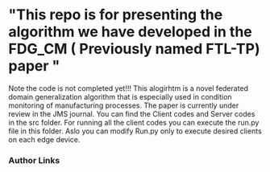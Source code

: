 # "This repo is for presenting the algorithm we have developed in the FDG_CM ( Previously named FTL-TP) paper "
Note the code is not completed yet!!!
This alogirhtm is a novel federated domain generalization algorithm that is especially used in condition monitoring of manufacturing processes. The paper is currently under review in the JMS journal.
You can find the Client codes and Server codes in the src folder.
For running all the client codes you can execute the run.py file in this folder. Aslo you can modify Run.py only to execute desired clients on each edge device. 


### Author Links
